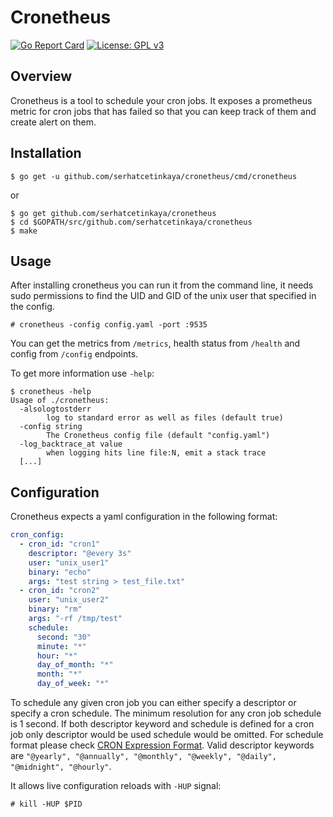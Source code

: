 # Cronetheus

[![Go Report Card](https://goreportcard.com/badge/github.com/serhatcetinkaya/cronetheus)](https://goreportcard.com/report/github.com/serhatcetinkaya/cronetheus) [![License: GPL v3](https://img.shields.io/badge/License-GPLv3-blue.svg)](https://www.gnu.org/licenses/gpl-3.0)

## Overview

Cronetheus is a tool to schedule your cron jobs. It exposes a prometheus metric for cron jobs that has failed so that you can keep track of them and create alert on them. 

## Installation

```
$ go get -u github.com/serhatcetinkaya/cronetheus/cmd/cronetheus
```
or
```
$ go get github.com/serhatcetinkaya/cronetheus
$ cd $GOPATH/src/github.com/serhatcetinkaya/cronetheus
$ make
```

## Usage

After installing cronetheus you can run it from the command line, it needs sudo permissions to find the UID and GID of the unix user that specified in the config.

```
# cronetheus -config config.yaml -port :9535
```

You can get the metrics from `/metrics`, health status from `/health` and config from `/config` endpoints.

To get more information use `-help`:

```
$ cronetheus -help
Usage of ./cronetheus:
  -alsologtostderr
    	log to standard error as well as files (default true)
  -config string
    	The Cronetheus config file (default "config.yaml")
  -log_backtrace_at value
    	when logging hits line file:N, emit a stack trace
  [...]
```

## Configuration

Cronetheus expects a yaml configuration in the following format:

```yaml
cron_config:
  - cron_id: "cron1"
    descriptor: "@every 3s"
    user: "unix_user1"
    binary: "echo"
    args: "test string > test_file.txt"
  - cron_id: "cron2"
    user: "unix_user2"
    binary: "rm"
    args: "-rf /tmp/test"
    schedule:
      second: "30"
      minute: "*"
      hour: "*"
      day_of_month: "*"
      month: "*"
      day_of_week: "*"
```

To schedule any given cron job you can either specify a descriptor or specify a cron schedule. The minimum resolution for any cron job schedule is 1 second. If both descriptor keyword and schedule is defined for a cron job only descriptor would be used schedule would be omitted. For schedule format please check [CRON Expression Format](https://godoc.org/github.com/robfig/cron#hdr-CRON_Expression_Format). Valid descriptor keywords are `"@yearly", "@annually", "@monthly", "@weekly", "@daily", "@midnight", "@hourly"`.

It allows live configuration reloads with `-HUP` signal:

```
# kill -HUP $PID
```


